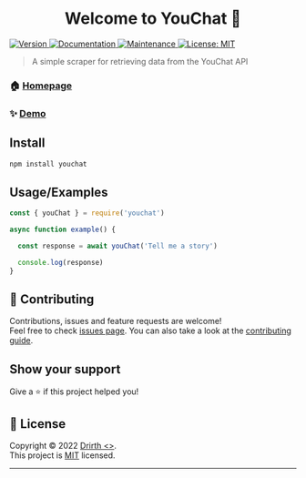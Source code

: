 <h1 align="center">Welcome to YouChat 👋</h1>
<p>
  <a href="https://www.npmjs.com/package/youchat" target="_blank">
    <img alt="Version" src="https://img.shields.io/npm/v/youchat.svg">
  </a>
  <a href="https://github.com/Drirth/YouChat#readme" target="_blank">
    <img alt="Documentation" src="https://img.shields.io/badge/documentation-yes-brightgreen.svg" />
  </a>
  <a href="https://github.com/Drirth/YouChat/graphs/commit-activity" target="_blank">
    <img alt="Maintenance" src="https://img.shields.io/badge/Maintained%3F-yes-green.svg" />
  </a>
  <a href="https://github.com/Drirth/YouChat/blob/master/LICENSE" target="_blank">
    <img alt="License: MIT" src="https://img.shields.io/github/license/Drirth/youchat" />
  </a>
</p>

> A simple scraper for retrieving data from the YouChat API

### 🏠 [Homepage](https://github.com/Drirth/YouChat#readme)

### ✨ [Demo](https://github.com/Drirth/YouChat#demos)

## Install

```sh
npm install youchat
```

## Usage/Examples

```javascript
const { youChat } = require('youchat')

async function example() {

  const response = await youChat('Tell me a story')

  console.log(response)
}
```

## 🤝 Contributing

Contributions, issues and feature requests are welcome!<br />Feel free to check [issues page](https://github.com/Drirth/YouChat/issues). You can also take a look at the [contributing guide](https://github.com/Drirth/YouChat/blob/master/CONTRIBUTING.md).

## Show your support

Give a ⭐️ if this project helped you!

## 📝 License

Copyright © 2022 [Drirth <>](https://github.com/Drirth).<br />
This project is [MIT](https://github.com/Drirth/YouChat/blob/master/LICENSE) licensed.

***
